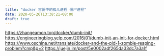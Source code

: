 ```yaml
---
title: "docker 容器中的孤儿进程 僵尸进程"
date: 2020-05-26T13:38:21+08:00
draft: true
---
```






https://zhangeamon.top/docker/dumb-init/
https://engineeringblog.yelp.com/2016/01/dumb-init-an-init-for-docker.html
https://www.oschina.net/translate/docker-and-the-pid-1-zombie-reaping-problem?cmp&p=2
https://juejin.im/post/5e0002adf265da33dc7a3a1f